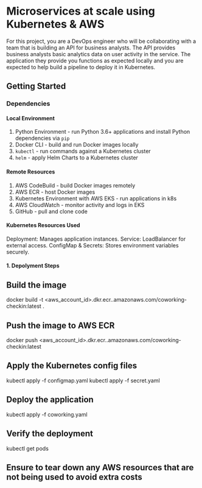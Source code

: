 # Microservices at scale using Kubernetes & AWS

For this project, you are a DevOps engineer who will be collaborating with a team that is building an API for business analysts. The API provides business analysts basic analytics data on user activity in the service. The application they provide you functions as expected locally and you are expected to help build a pipeline to deploy it in Kubernetes.

## Getting Started

### Dependencies
#### Local Environment
1. Python Environment - run Python 3.6+ applications and install Python dependencies via `pip`
2. Docker CLI - build and run Docker images locally
3. `kubectl` - run commands against a Kubernetes cluster
4. `helm` - apply Helm Charts to a Kubernetes cluster

#### Remote Resources
1. AWS CodeBuild - build Docker images remotely
2. AWS ECR - host Docker images
3. Kubernetes Environment with AWS EKS - run applications in k8s
4. AWS CloudWatch - monitor activity and logs in EKS
5. GitHub - pull and clone code

#### Kubernetes Resources Used
Deployment: Manages application instances.
Service: LoadBalancer for external access.
ConfigMap & Secrets: Stores environment variables securely.

#### 1. Depolyment Steps

## Build the image

docker build -t <aws_account_id>.dkr.ecr.<region>.amazonaws.com/coworking-checkin:latest .

## Push the image to AWS ECR

docker push <aws_account_id>.dkr.ecr.<region>.amazonaws.com/coworking-checkin:latest

## Apply the Kubernetes config files

kubectl apply -f configmap.yaml
kubectl apply -f secret.yaml

## Deploy the application

kubectl apply -f coworking.yaml

## Verify the deployment

kubectl get pods

## Ensure to tear down any AWS resources that are not being used to avoid extra costs